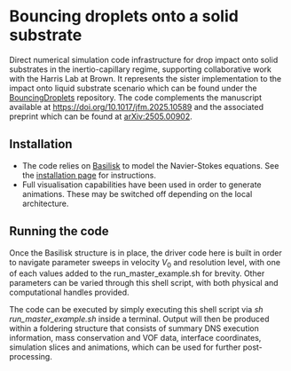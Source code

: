 # Bouncing droplets onto a solid substrate
Direct numerical simulation code infrastructure for drop impact onto solid substrates in the inertio-capillary regime, supporting collaborative work with the Harris Lab at Brown. It represents the sister implementation to the impact onto liquid substrate scenario which can be found under the [BouncingDroplets](https://github.com/rcsc-group/BouncingDroplets/) repository. The code complements the manuscript available at https://doi.org/10.1017/jfm.2025.10589 and the associated preprint which can be found at [arXiv:2505.00902](https://arxiv.org/abs/2505.00902).

## Installation
* The code relies on [Basilisk](<http://basilisk.fr/>) to model the Navier-Stokes equations. See the [installation page](<http://basilisk.fr/src/INSTALL>) for instructions. 
* Full visualisation capabilities have been used in order to generate animations. These may be switched off depending on the local architecture.

## Running the code
Once the Basilisk structure is in place, the driver code here is built in order to navigate parameter sweeps in velocity $V_0$ and resolution level, with one of each values added to the run_master_example.sh for brevity. Other parameters can be varied through this shell script, with both physical and computational handles provided. 

The code can be executed by simply executing this shell script via *sh run_master_example.sh* inside a terminal. Output will then be produced within a foldering structure that consists of summary DNS execution information, mass conservation and VOF data, interface coordinates, simulation slices and animations, which can be used for further post-processing.
